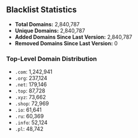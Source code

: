 ## Blacklist Statistics

- **Total Domains:** 2,840,787
- **Unique Domains:** 2,840,787
- **Added Domains Since Last Version:** 2,840,787
- **Removed Domains Since Last Version:** 0

### Top-Level Domain Distribution

-  `.com`: 1,242,941
-  `.org`: 237,124
-  `.net`: 179,146
-  `.top`: 87,728
-  `.xyz`: 73,662
-  `.shop`: 72,969
-  `.io`: 61,641
-  `.ru`: 60,369
-  `.info`: 52,124
-  `.pl`: 48,742
